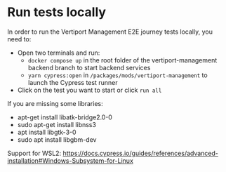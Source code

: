 # Run tests locally

In order to run the Vertiport Management E2E journey tests locally, you need to:

-   Open two terminals and run:
    -   `docker compose up` in the root folder of the vertiport-management backend branch to start backend services
    -   `yarn cypress:open` in `/packages/mods/vertiport-management` to launch the Cypress test runner
-   Click on the test you want to start or click `run all`

If you are missing some libraries:

-   apt-get install libatk-bridge2.0-0
-   sudo apt-get install libnss3
-   apt install libgtk-3-0
-   sudo apt install libgbm-dev

Support for WSL2: https://docs.cypress.io/guides/references/advanced-installation#Windows-Subsystem-for-Linux
